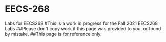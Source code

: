 # EECS-268
Labs for EECS268
#This is a work in progress for the Fall 2021 EECS268 Labs
##Please don't copy work if this page was provided to you, or found by mistake.
##This page is for reference only.
